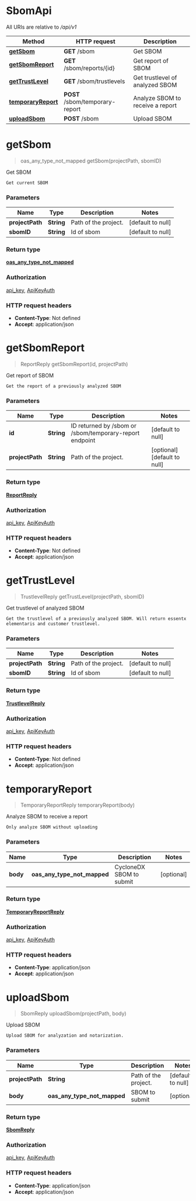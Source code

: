 # SbomApi

All URIs are relative to */api/v1*

| Method | HTTP request | Description |
|------------- | ------------- | -------------|
| [**getSbom**](SbomApi.md#getSbom) | **GET** /sbom | Get SBOM |
| [**getSbomReport**](SbomApi.md#getSbomReport) | **GET** /sbom/reports/{id} | Get report of SBOM |
| [**getTrustLevel**](SbomApi.md#getTrustLevel) | **GET** /sbom/trustlevels | Get trustlevel of analyzed SBOM |
| [**temporaryReport**](SbomApi.md#temporaryReport) | **POST** /sbom/temporary-report | Analyze SBOM to receive a report |
| [**uploadSbom**](SbomApi.md#uploadSbom) | **POST** /sbom | Upload SBOM |


<a name="getSbom"></a>
# **getSbom**
> oas_any_type_not_mapped getSbom(projectPath, sbomID)

Get SBOM

    Get current SBOM

### Parameters

|Name | Type | Description  | Notes |
|------------- | ------------- | ------------- | -------------|
| **projectPath** | **String**| Path of the project. | [default to null] |
| **sbomID** | **String**| Id of sbom | [default to null] |

### Return type

[**oas_any_type_not_mapped**](../Models/AnyType.md)

### Authorization

[api_key](../README.md#api_key), [ApiKeyAuth](../README.md#ApiKeyAuth)

### HTTP request headers

- **Content-Type**: Not defined
- **Accept**: application/json

<a name="getSbomReport"></a>
# **getSbomReport**
> ReportReply getSbomReport(id, projectPath)

Get report of SBOM

    Get the report of a previously analyzed SBOM

### Parameters

|Name | Type | Description  | Notes |
|------------- | ------------- | ------------- | -------------|
| **id** | **String**| ID returned by /sbom or /sbom/temporary-report endpoint | [default to null] |
| **projectPath** | **String**| Path of the project. | [optional] [default to null] |

### Return type

[**ReportReply**](../Models/ReportReply.md)

### Authorization

[api_key](../README.md#api_key), [ApiKeyAuth](../README.md#ApiKeyAuth)

### HTTP request headers

- **Content-Type**: Not defined
- **Accept**: application/json

<a name="getTrustLevel"></a>
# **getTrustLevel**
> TrustlevelReply getTrustLevel(projectPath, sbomID)

Get trustlevel of analyzed SBOM

    Get the trustlevel of a previously analyzed SBOM. Will return essentx elementaris and customer trustlevel.

### Parameters

|Name | Type | Description  | Notes |
|------------- | ------------- | ------------- | -------------|
| **projectPath** | **String**| Path of the project. | [default to null] |
| **sbomID** | **String**| Id of sbom | [default to null] |

### Return type

[**TrustlevelReply**](../Models/TrustlevelReply.md)

### Authorization

[api_key](../README.md#api_key), [ApiKeyAuth](../README.md#ApiKeyAuth)

### HTTP request headers

- **Content-Type**: Not defined
- **Accept**: application/json

<a name="temporaryReport"></a>
# **temporaryReport**
> TemporaryReportReply temporaryReport(body)

Analyze SBOM to receive a report

    Only analyze SBOM without uploading

### Parameters

|Name | Type | Description  | Notes |
|------------- | ------------- | ------------- | -------------|
| **body** | **oas_any_type_not_mapped**| CycloneDX SBOM to submit | [optional] |

### Return type

[**TemporaryReportReply**](../Models/TemporaryReportReply.md)

### Authorization

[api_key](../README.md#api_key), [ApiKeyAuth](../README.md#ApiKeyAuth)

### HTTP request headers

- **Content-Type**: application/json
- **Accept**: application/json

<a name="uploadSbom"></a>
# **uploadSbom**
> SbomReply uploadSbom(projectPath, body)

Upload SBOM

    Upload SBOM for analyzation and notarization.

### Parameters

|Name | Type | Description  | Notes |
|------------- | ------------- | ------------- | -------------|
| **projectPath** | **String**| Path of the project. | [default to null] |
| **body** | **oas_any_type_not_mapped**| SBOM to submit | [optional] |

### Return type

[**SbomReply**](../Models/SbomReply.md)

### Authorization

[api_key](../README.md#api_key), [ApiKeyAuth](../README.md#ApiKeyAuth)

### HTTP request headers

- **Content-Type**: application/json
- **Accept**: application/json

